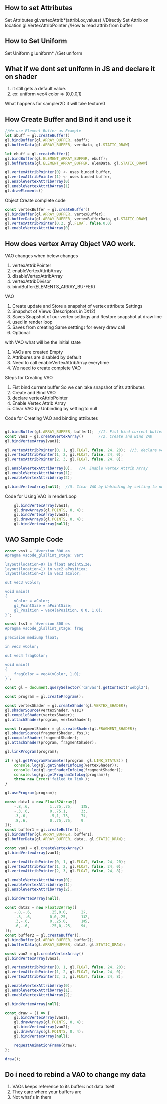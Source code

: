 ## How to set Attributes
Set Attributes
gl.vertexAttrib*(attribLoc,values) //Directly Set Attrib on location
gl.VertexAttribPointer //How to read attrib from buffer

## How to Set Uniform
Set Uniform
gl.uniform* //Set uniform

## What if we dont set uniform in JS and declare it on shader
1. it still gets a default value.
2. ex: uniform vec4 color => (0,0,0,1)

What happens for sampler2D 
it will take texture0
## How Create Buffer and Bind it and use it 

```js
//We use Element Buffer as Example
let abuff = gl.createBuffer()
gl.bindBuffer(gl.ARRAY_BUFFER, abuff);
gl.bufferData(gl.ARRAY_BUFFER, vertData, gl.STATIC_DRAW)

let ebuff = gl.createBuffer()
gl.bindBuffer(gl.ELEMENT_ARRAY_BUFFER, ebuff);
gl.bufferData(gl.ELEMENT_ARRAY_BUFFER, elemData, gl.STATIC_DRAW)

gl.vertexAttribPointer(0) <- uses binded buffer, 
gl.vertexAttribPointer(1) <- uses binded buffer, 
gl.enableVertexAttribArray(0)
gl.enableVertexAttribArray(1)
gl.drawElements()
```

Object Create complete code 
```js
const vertexBuffer = gl.createBuffer()
gl.bindBuffer(gl.ARRAY_BUFFER, vertexBuffer);
gl.bufferData(gl.ARRAY_BUFFER, vertexBufferData, gl.STATIC_DRAW)
gl.vertexAttribPointer(0,2, gl.FLOAT, false,0,0)
gl.enableVertexAttribArray(0)
```


## How does vertex Array Object VAO work.

VAO changes when below changes
1. vertexAttribPointer
2. enableVertexAttribArray
3. disableVertexAttribArray
4. vertexAttribDivisor
5. bindBuffer(ELEMENTS_ARRAY_BUFFER)

VAO
1. Create update and Store a snapshot of vertex attribute Settings 
2. Snapshot of Views (Descriptors in DX12)
3. Saves Snapshot of our vertex settings and Restore snapshot at draw line
4. used in render loop
5. Saves from creating Same setttings for every draw call
6. Optional

with VAO what will be the initial state 
1. VAOs are created Empty
2. Attribures are disabled by default
3. Need to call enableVertexAttribArray everytime
4. We need to create complete VAO

Steps for Creating VAO
1. Fist bind current buffer So we can take snapshot of its attributes
2. Create and Bind VAO
3. declare vertexAttribPointer
4. Enable Vertex Attrib Array
5. Clear VAO by Unbinding by setting to null

Code for Creating VAO and binding attributes
```js

gl.bindBuffer(gl.ARRAY_BUFFER, buffer1);  //1. Fist bind current buffer 
const vao1 = gl.createVertexArray();      //2. Create and Bind VAO
gl.bindVertexArray(vao1);

gl.vertexAttribPointer(0, 1, gl.FLOAT, false, 24, 20);  //3. declare vertexAttribPointer
gl.vertexAttribPointer(1, 2, gl.FLOAT, false, 24, 0);
gl.vertexAttribPointer(2, 3, gl.FLOAT, false, 24, 8);

gl.enableVertexAttribArray(0);   //4. Enable Vertex Attrib Array
gl.enableVertexAttribArray(1);
gl.enableVertexAttribArray(2);

gl.bindVertexArray(null);  //5. Clear VAO by Unbinding by setting to null
```


Code for Using VAO in renderLoop
```js
	gl.bindVertexArray(vao1);
    gl.drawArrays(gl.POINTS, 0, 4);
    gl.bindVertexArray(vao2);
    gl.drawArrays(gl.POINTS, 0, 4);
    gl.bindVertexArray(null);
```

## VAO Sample Code 
```js
const vss1 = `#version 300 es
#pragma vscode_glsllint_stage: vert

layout(location=0) in float aPointSize;
layout(location=1) in vec2 aPosition;
layout(location=2) in vec3 aColor;

out vec3 vColor;

void main()
{
    vColor = aColor;
    gl_PointSize = aPointSize;
    gl_Position = vec4(aPosition, 0.0, 1.0);
}`;

const fss1 = `#version 300 es
#pragma vscode_glsllint_stage: frag

precision mediump float;

in vec3 vColor;

out vec4 fragColor;

void main()
{
    fragColor = vec4(vColor, 1.0);
}`;

const gl = document.querySelector('canvas').getContext('webgl2');

const program = gl.createProgram();

const vertexShader = gl.createShader(gl.VERTEX_SHADER);
gl.shaderSource(vertexShader, vss1);
gl.compileShader(vertexShader);
gl.attachShader(program, vertexShader);

const fragmentShader = gl.createShader(gl.FRAGMENT_SHADER);
gl.shaderSource(fragmentShader, fss1);
gl.compileShader(fragmentShader);
gl.attachShader(program, fragmentShader);

gl.linkProgram(program);

if (!gl.getProgramParameter(program, gl.LINK_STATUS)) {
    console.log(gl.getShaderInfoLog(vertexShader));
    console.log(gl.getShaderInfoLog(fragmentShader));
    console.log(gl.getProgramInfoLog(program));
    throw new Error('failed to link');
}

gl.useProgram(program);

const data1 = new Float32Array([
    -.8,.6,         1,.75,.75,    125,
    -.3,.6,         0,.75,1,      32,
    .3,.6,          .5,1,.75,     75,
    .8,.6,          0,.75,.75,    9,
]);
const buffer1 = gl.createBuffer();
gl.bindBuffer(gl.ARRAY_BUFFER, buffer1);
gl.bufferData(gl.ARRAY_BUFFER, data1, gl.STATIC_DRAW);

const vao1 = gl.createVertexArray();
gl.bindVertexArray(vao1);

gl.vertexAttribPointer(0, 1, gl.FLOAT, false, 24, 20);
gl.vertexAttribPointer(1, 2, gl.FLOAT, false, 24, 0);
gl.vertexAttribPointer(2, 3, gl.FLOAT, false, 24, 8);

gl.enableVertexAttribArray(0);
gl.enableVertexAttribArray(1);
gl.enableVertexAttribArray(2);

gl.bindVertexArray(null);

const data2 = new Float32Array([
    -.8,-.6,        .25,0,0,      25,
    -.3,-.6,        0,0,.25,      132,
    .3,-.6,         0,.25,0,      105,
    .6,-.6,         .25,0,.25,    90,
]);
const buffer2 = gl.createBuffer();
gl.bindBuffer(gl.ARRAY_BUFFER, buffer2);
gl.bufferData(gl.ARRAY_BUFFER, data2, gl.STATIC_DRAW);

const vao2 = gl.createVertexArray();
gl.bindVertexArray(vao2);

gl.vertexAttribPointer(0, 1, gl.FLOAT, false, 24, 20);
gl.vertexAttribPointer(1, 2, gl.FLOAT, false, 24, 0);
gl.vertexAttribPointer(2, 3, gl.FLOAT, false, 24, 8);

gl.enableVertexAttribArray(0);
gl.enableVertexAttribArray(1);
gl.enableVertexAttribArray(2);

gl.bindVertexArray(null);

const draw = () => {
    gl.bindVertexArray(vao1);
    gl.drawArrays(gl.POINTS, 0, 4);
    gl.bindVertexArray(vao2);
    gl.drawArrays(gl.POINTS, 0, 4);
    gl.bindVertexArray(null);

    requestAnimationFrame(draw);
};

draw();
```

## Do i need to rebind a VAO to change my data
1. VAOs keeps reference to its buffers not data itself
2. They care where your buffers are 
3. Not what's in them
